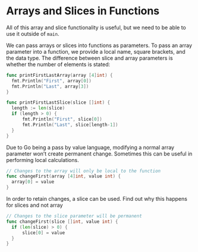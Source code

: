 # Arrays and Slices in Functions

All of this array and slice functionality is useful, but we need to be able to use it outside of `main`.

We can pass arrays or slices into functions as parameters. To pass an array parameter into a function, we provide a local name, square brackets, and the data type. The difference between slice and array parameters is whether the number of elements is stated:

```go
func printFirstLastArray(array [4]int) {
  fmt.Println("First", array[0])
  fmt.Println("Last", array[3])
}

func printFirstLastSlice(slice []int) {
  length := len(slice)
  if (length > 0) {
      fmt.Println("First", slice[0])
      fmt.Println("Last", slice[length-1])
  }
}
```

Due to Go being a pass by value language, modifying a normal array parameter won’t create permanent change. Sometimes this can be useful in performing local calculations.

```go
// Changes to the array will only be local to the function
func changeFirst(array [4]int, value int) {
  array[0] = value
}
```

In order to retain changes, a slice can be used. Find out why this happens for slices and not array

```go
// Changes to the slice parameter will be permanent
func changeFirst(slice []int, value int) {
  if (len(slice) > 0) {
      slice[0] = value
  }
}
```
